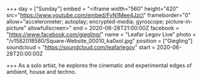 +++
day = ["Sunday"]
embed = "<iframe width=\"560\" height=\"420\" src=\"https://www.youtube.com/embed/FyN1Mee4Jzc\" frameborder=\"0\" allow=\"accelerometer; autoplay; encrypted-media; gyroscope; picture-in-picture\" allowfullscreen></iframe>"
end = 2020-06-28T21:00:00Z
facebook = "https://www.facebook.com/giegling/"
name = "Leafar Legov Live"
photo = "/v1582018580/Square-Website_00010_ka0xol.jpg"
position = ["Giegling"]
soundcloud = "https://soundcloud.com/leafarlegov"
start = 2020-06-28T20:00:00Z

+++
As a solo artist, he explores the cinematic and experimental edges of ambient, house and techno.